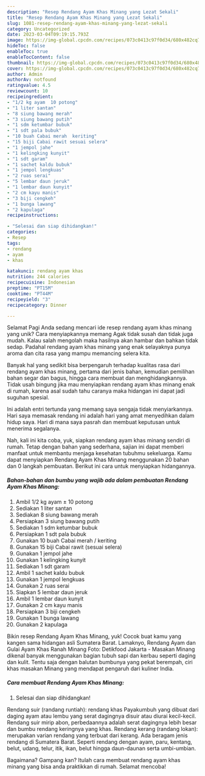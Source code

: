 ```yaml
---
description: "Resep Rendang Ayam Khas Minang yang Lezat Sekali"
title: "Resep Rendang Ayam Khas Minang yang Lezat Sekali"
slug: 1081-resep-rendang-ayam-khas-minang-yang-lezat-sekali
category: Uncategorized
date: 2023-03-04T09:19:15.793Z
image: https://img-global.cpcdn.com/recipes/073c0413c97f0d34/680x482cq70/rendang-ayam-khas-minang-foto-resep-utama.jpg
hideToc: false
enableToc: true
enableTocContent: false
thumbnail: https://img-global.cpcdn.com/recipes/073c0413c97f0d34/680x482cq70/rendang-ayam-khas-minang-foto-resep-utama.jpg
cover: https://img-global.cpcdn.com/recipes/073c0413c97f0d34/680x482cq70/rendang-ayam-khas-minang-foto-resep-utama.jpg
author: Admin
authorAv: notfound
ratingvalue: 4.5
reviewcount: 10
recipeingredient:
- "1/2 kg ayam  10 potong"
- "1 liter santan"
- "8 siung bawang merah"
- "3 siung bawang putih"
- "1 sdm ketumbar bubuk"
- "1 sdt pala bubuk"
- "10 buah Cabai merah  keriting"
- "15 biji Cabai rawit sesuai selera"
- "1 jempol jahe"
- "1 kelingking kunyit"
- "1 sdt garam"
- "1 sachet kaldu bubuk"
- "1 jempol lengkuas"
- "2 ruas serai"
- "5 lembar daun jeruk"
- "1 lembar daun kunyit"
- "2 cm kayu manis"
- "3 biji cengkeh"
- "1 bunga lawang"
- "2 kapulaga"
recipeinstructions:

- "Selesai dan siap dihidangkan!"
categories:
- Resep
tags:
- rendang
- ayam
- khas

katakunci: rendang ayam khas 
nutrition: 244 calories
recipecuisine: Indonesian
preptime: "PT15M"
cooktime: "PT44M"
recipeyield: "3"
recipecategory: Dinner

---
```



Selamat Pagi Anda sedang mencari ide resep rendang ayam khas minang yang unik? Cara menyiapkannya memang Agak tidak susah dan tidak juga mudah. Kalau salah mengolah maka hasilnya akan hambar dan bahkan tidak sedap. Padahal rendang ayam khas minang yang enak selayaknya punya aroma dan cita rasa yang mampu memancing selera kita.


Banyak hal yang sedikit bisa berpengaruh terhadap kualitas rasa dari rendang ayam khas minang, pertama dari jenis bahan, kemudian pemilihan bahan segar dan bagus, hingga cara membuat dan menghidangkannya. Tidak usah bingung jika mau menyiapkan rendang ayam khas minang enak di rumah, karena asal sudah tahu caranya maka hidangan ini dapat jadi suguhan spesial.

Ini adalah entri tertunda yang memang saya sengaja tidak menyiarkannya. Hari saya memasak rendang ini adalah hari yang amat menyedihkan dalam hidup saya. Hari di mana saya pasrah dan membuat keputusan untuk menerima segalanya.


Nah, kali ini kita coba, yuk, siapkan rendang ayam khas minang sendiri di rumah. Tetap dengan bahan yang sederhana, sajian ini dapat memberi manfaat untuk membantu menjaga kesehatan tubuhmu sekeluarga. Kamu dapat menyiapkan Rendang Ayam Khas Minang menggunakan 20 bahan dan 0 langkah pembuatan. Berikut ini cara untuk menyiapkan hidangannya.

<!--inarticleads1-->

##### Bahan-bahan dan bumbu yang wajib ada dalam pembuatan Rendang Ayam Khas Minang:

1. Ambil 1/2 kg ayam ± 10 potong
1. Sediakan 1 liter santan
1. Sediakan 8 siung bawang merah
1. Persiapkan 3 siung bawang putih
1. Sediakan 1 sdm ketumbar bubuk
1. Persiapkan 1 sdt pala bubuk
1. Gunakan 10 buah Cabai merah / keriting
1. Gunakan 15 biji Cabai rawit (sesuai selera)
1. Gunakan 1 jempol jahe
1. Gunakan 1 kelingking kunyit
1. Sediakan 1 sdt garam
1. Ambil 1 sachet kaldu bubuk
1. Gunakan 1 jempol lengkuas
1. Gunakan 2 ruas serai
1. Siapkan 5 lembar daun jeruk
1. Ambil 1 lembar daun kunyit
1. Gunakan 2 cm kayu manis
1. Persiapkan 3 biji cengkeh
1. Gunakan 1 bunga lawang
1. Gunakan 2 kapulaga


Bikin resep Rendang Ayam Khas Minang, yuk! Cocok buat kamu yang kangen sama hidangan asli Sumatera Barat. Lamaknyo, Rendang Ayam dan Gulai Ayam Khas Ranah Minang Foto: Detikfood Jakarta - Masakan Minang dikenal banyak menggunakan bagian tubuh sapi dan kerbau seperti daging dan kulit. Tentu saja dengan balutan bumbunya yang pekat berempah, ciri khas masakan Minang yang mendapat pengaruh dari kuliner India. 

<!--inarticleads2-->

##### Cara membuat Rendang Ayam Khas Minang:


1. Selesai dan siap dihidangkan!

Rendang suir (randang runtiah): rendang khas Payakumbuh yang dibuat dari daging ayam atau lembu yang serat dagingnya disuir atau diurai kecil-kecil. Rendang suir mirip abon, perbedaannya adalah serat dagingnya lebih besar dan bumbu rendang keringnya yang khas. Rendang kerang (randang lokan): merupakan varian rendang yang terbuat dari kerang. Ada beragam jenis rendang di Sumatera Barat. Seperti rendang dengan ayam, paru, kentang, belut, udang, telur, itik, ikan, belut hingga daun-daunan serta umbi-umbian. 

Bagaimana? Gampang kan? Itulah cara membuat rendang ayam khas minang yang bisa anda praktikkan di rumah. Selamat mencoba!
